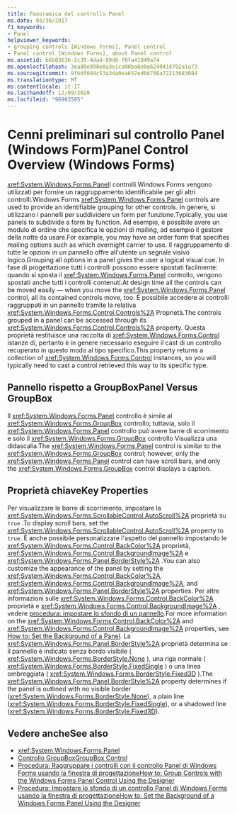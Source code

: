 ```yaml
---
title: Panoramica del controllo Panel
ms.date: 03/30/2017
f1_keywords:
- Panel
helpviewer_keywords:
- grouping controls [Windows Forms], Panel control
- Panel control [Windows Forms], about Panel control
ms.assetid: b6b83636-2c39-4dad-89d6-f0fa41049a74
ms.openlocfilehash: 3ea86e898e8a3e1ca90ba8e0a6240414702a1a73
ms.sourcegitcommit: 9f6df084c53a3da0ea657ed0d708a72213683084
ms.translationtype: MT
ms.contentlocale: it-IT
ms.lasthandoff: 12/09/2020
ms.locfileid: "96963595"
---
```

# <a name="panel-control-overview-windows-forms"></a><span data-ttu-id="9a1f3-102">Cenni preliminari sul controllo Panel (Windows Form)</span><span class="sxs-lookup"><span data-stu-id="9a1f3-102">Panel Control Overview (Windows Forms)</span></span>
<span data-ttu-id="9a1f3-103"><xref:System.Windows.Forms.Panel>I controlli Windows Forms vengono utilizzati per fornire un raggruppamento identificabile per gli altri controlli.</span><span class="sxs-lookup"><span data-stu-id="9a1f3-103">Windows Forms <xref:System.Windows.Forms.Panel> controls are used to provide an identifiable grouping for other controls.</span></span> <span data-ttu-id="9a1f3-104">In genere, si utilizzano i pannelli per suddividere un form per funzione.</span><span class="sxs-lookup"><span data-stu-id="9a1f3-104">Typically, you use panels to subdivide a form by function.</span></span> <span data-ttu-id="9a1f3-105">Ad esempio, è possibile avere un modulo di ordine che specifica le opzioni di mailing, ad esempio il gestore della notte da usare.</span><span class="sxs-lookup"><span data-stu-id="9a1f3-105">For example, you may have an order form that specifies mailing options such as which overnight carrier to use.</span></span> <span data-ttu-id="9a1f3-106">Il raggruppamento di tutte le opzioni in un pannello offre all'utente un segnale visivo logico.</span><span class="sxs-lookup"><span data-stu-id="9a1f3-106">Grouping all options in a panel gives the user a logical visual cue.</span></span> <span data-ttu-id="9a1f3-107">In fase di progettazione tutti i controlli possono essere spostati facilmente: quando si sposta il <xref:System.Windows.Forms.Panel> controllo, vengono spostati anche tutti i controlli contenuti.</span><span class="sxs-lookup"><span data-stu-id="9a1f3-107">At design time all the controls can be moved easily — when you move the <xref:System.Windows.Forms.Panel> control, all its contained controls move, too.</span></span> <span data-ttu-id="9a1f3-108">È possibile accedere ai controlli raggruppati in un pannello tramite la relativa <xref:System.Windows.Forms.Control.Controls%2A> Proprietà.</span><span class="sxs-lookup"><span data-stu-id="9a1f3-108">The controls grouped in a panel can be accessed through its <xref:System.Windows.Forms.Control.Controls%2A> property.</span></span> <span data-ttu-id="9a1f3-109">Questa proprietà restituisce una raccolta di <xref:System.Windows.Forms.Control> istanze di, pertanto è in genere necessario eseguire il cast di un controllo recuperato in questo modo al tipo specifico.</span><span class="sxs-lookup"><span data-stu-id="9a1f3-109">This property returns a collection of <xref:System.Windows.Forms.Control> instances, so you will typically need to cast a control retrieved this way to its specific type.</span></span>  
  
## <a name="panel-versus-groupbox"></a><span data-ttu-id="9a1f3-110">Pannello rispetto a GroupBox</span><span class="sxs-lookup"><span data-stu-id="9a1f3-110">Panel Versus GroupBox</span></span>  
 <span data-ttu-id="9a1f3-111">Il <xref:System.Windows.Forms.Panel> controllo è simile al <xref:System.Windows.Forms.GroupBox> controllo; tuttavia, solo il <xref:System.Windows.Forms.Panel> controllo può avere barre di scorrimento e solo il <xref:System.Windows.Forms.GroupBox> controllo Visualizza una didascalia.</span><span class="sxs-lookup"><span data-stu-id="9a1f3-111">The <xref:System.Windows.Forms.Panel> control is similar to the <xref:System.Windows.Forms.GroupBox> control; however, only the <xref:System.Windows.Forms.Panel> control can have scroll bars, and only the <xref:System.Windows.Forms.GroupBox> control displays a caption.</span></span>  
  
## <a name="key-properties"></a><span data-ttu-id="9a1f3-112">Proprietà chiave</span><span class="sxs-lookup"><span data-stu-id="9a1f3-112">Key Properties</span></span>  
 <span data-ttu-id="9a1f3-113">Per visualizzare le barre di scorrimento, impostare la <xref:System.Windows.Forms.ScrollableControl.AutoScroll%2A> proprietà su `true` .</span><span class="sxs-lookup"><span data-stu-id="9a1f3-113">To display scroll bars, set the <xref:System.Windows.Forms.ScrollableControl.AutoScroll%2A> property to `true`.</span></span> <span data-ttu-id="9a1f3-114">È anche possibile personalizzare l'aspetto del pannello impostando le <xref:System.Windows.Forms.Control.BackColor%2A> proprietà, <xref:System.Windows.Forms.Control.BackgroundImage%2A> e <xref:System.Windows.Forms.Panel.BorderStyle%2A> .</span><span class="sxs-lookup"><span data-stu-id="9a1f3-114">You can also customize the appearance of the panel by setting the <xref:System.Windows.Forms.Control.BackColor%2A>, <xref:System.Windows.Forms.Control.BackgroundImage%2A>, and <xref:System.Windows.Forms.Panel.BorderStyle%2A> properties.</span></span> <span data-ttu-id="9a1f3-115">Per altre informazioni sulle <xref:System.Windows.Forms.Control.BackColor%2A> proprietà e <xref:System.Windows.Forms.Control.BackgroundImage%2A> , vedere [procedura: impostare lo sfondo di un pannello](how-to-set-the-background-of-a-windows-forms-panel.md).</span><span class="sxs-lookup"><span data-stu-id="9a1f3-115">For more information on the <xref:System.Windows.Forms.Control.BackColor%2A> and <xref:System.Windows.Forms.Control.BackgroundImage%2A> properties, see [How to: Set the Background of a Panel](how-to-set-the-background-of-a-windows-forms-panel.md).</span></span> <span data-ttu-id="9a1f3-116">La <xref:System.Windows.Forms.Panel.BorderStyle%2A> proprietà determina se il pannello è indicato senza bordo visibile ( <xref:System.Windows.Forms.BorderStyle.None> ), una riga normale ( <xref:System.Windows.Forms.BorderStyle.FixedSingle> ) o una linea ombreggiata ( <xref:System.Windows.Forms.BorderStyle.Fixed3D> ).</span><span class="sxs-lookup"><span data-stu-id="9a1f3-116">The <xref:System.Windows.Forms.Panel.BorderStyle%2A> property determines if the panel is outlined with no visible border (<xref:System.Windows.Forms.BorderStyle.None>), a plain line (<xref:System.Windows.Forms.BorderStyle.FixedSingle>), or a shadowed line (<xref:System.Windows.Forms.BorderStyle.Fixed3D>).</span></span>  
  
## <a name="see-also"></a><span data-ttu-id="9a1f3-117">Vedere anche</span><span class="sxs-lookup"><span data-stu-id="9a1f3-117">See also</span></span>

- <xref:System.Windows.Forms.Panel>
- [<span data-ttu-id="9a1f3-118">Controllo GroupBox</span><span class="sxs-lookup"><span data-stu-id="9a1f3-118">GroupBox Control</span></span>](groupbox-control-windows-forms.md)
- [<span data-ttu-id="9a1f3-119">Procedura: Raggruppare i controlli con il controllo Panel di Windows Forms usando la finestra di progettazione</span><span class="sxs-lookup"><span data-stu-id="9a1f3-119">How to: Group Controls with the Windows Forms Panel Control Using the Designer</span></span>](group-controls-with-wf-panel-control-using-the-designer.md)
- [<span data-ttu-id="9a1f3-120">Procedura: Impostare lo sfondo di un controllo Panel di Windows Forms usando la finestra di progettazione</span><span class="sxs-lookup"><span data-stu-id="9a1f3-120">How to: Set the Background of a Windows Forms Panel Using the Designer</span></span>](how-to-set-the-background-of-a-windows-forms-panel-using-the-designer.md)

